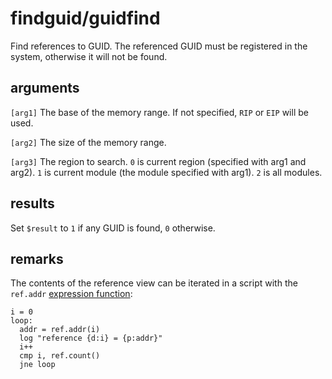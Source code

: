 # findguid/guidfind

Find references to GUID. The referenced GUID must be registered in the system, otherwise it will not be found.

## arguments

`[arg1]` The base of the memory range. If not specified, `RIP` or `EIP` will be used.

`[arg2]` The size of the memory range.

`[arg3]` The region to search. `0` is current region (specified with arg1 and arg2). `1` is current module (the module specified with arg1). `2` is all modules.

## results

Set `$result` to `1` if any GUID is found, `0` otherwise.

## remarks

The contents of the reference view can be iterated in a script with the `ref.addr` [expression function](../../introduction/Expression-functions.md):

```
i = 0
loop:
  addr = ref.addr(i)
  log "reference {d:i} = {p:addr}"
  i++
  cmp i, ref.count()
  jne loop
```
